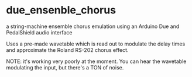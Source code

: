 # due_ensenble_chorus
a string-machine ensemble chorus emulation using an Arduino Due and PedalShield audio interface

Uses a pre-made wavetable which is read out to modulate the delay times and approximate the Roland RS-202 chorus effect.

NOTE: it's working very poorly at the moment. You can hear the wavetable modulating the input, but there's a TON of noise.
